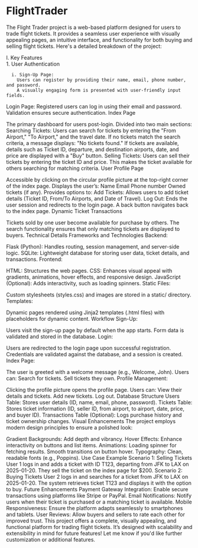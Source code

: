 # FlightTrader
The Flight Trader project is a web-based platform designed for users to trade flight tickets. It provides a seamless user experience with visually appealing pages, an intuitive interface, and functionality for both buying and selling flight tickets. Here's a detailed breakdown of the project:

I. Key Features  
    1. User Authentication

      i. Sign-Up Page:
        Users can register by providing their name, email, phone number, and password.
        A visually engaging form is presented with user-friendly input fields.
Login Page:
Registered users can log in using their email and password.
Validation ensures secure authentication.
Index Page

The primary dashboard for users post-login.
Divided into two main sections:
Searching Tickets:
Users can search for tickets by entering the "From Airport," "To Airport," and the travel date.
If no tickets match the search criteria, a message displays: "No tickets found."
If tickets are available, details such as Ticket ID, departure, and destination airports, date, and price are displayed with a "Buy" button.
Selling Tickets:
Users can sell their tickets by entering the ticket ID and price.
This makes the ticket available for others searching for matching criteria.
User Profile Page

Accessible by clicking on the circular profile picture at the top-right corner of the index page.
Displays the user’s:
Name
Email
Phone number
Owned tickets (if any).
Provides options to:
Add Tickets: Allows users to add ticket details (Ticket ID, From/To Airports, and Date of Travel).
Log Out: Ends the user session and redirects to the login page.
A back button navigates back to the index page.
Dynamic Ticket Transactions

Tickets sold by one user become available for purchase by others.
The search functionality ensures that only matching tickets are displayed to buyers.
Technical Details
Frameworks and Technologies
Backend:

Flask (Python): Handles routing, session management, and server-side logic.
SQLite: Lightweight database for storing user data, ticket details, and transactions.
Frontend:

HTML: Structures the web pages.
CSS: Enhances visual appeal with gradients, animations, hover effects, and responsive design.
JavaScript (Optional): Adds interactivity, such as loading spinners.
Static Files:

Custom stylesheets (styles.css) and images are stored in a static/ directory.
Templates:

Dynamic pages rendered using Jinja2 templates (.html files) with placeholders for dynamic content.
Workflow
Sign-Up:

Users visit the sign-up page by default when the app starts.
Form data is validated and stored in the database.
Login:

Users are redirected to the login page upon successful registration.
Credentials are validated against the database, and a session is created.
Index Page:

The user is greeted with a welcome message (e.g., Welcome, John).
Users can:
Search for tickets.
Sell tickets they own.
Profile Management:

Clicking the profile picture opens the profile page.
Users can:
View their details and tickets.
Add new tickets.
Log out.
Database Structure
Users Table:
Stores user details (ID, name, email, phone, password).
Tickets Table:
Stores ticket information (ID, seller ID, from airport, to airport, date, price, and buyer ID).
Transactions Table (Optional):
Logs purchase history and ticket ownership changes.
Visual Enhancements
The project employs modern design principles to ensure a polished look:

Gradient Backgrounds: Add depth and vibrancy.
Hover Effects: Enhance interactivity on buttons and list items.
Animations:
Loading spinner for fetching results.
Smooth transitions on button hover.
Typography: Clean, readable fonts (e.g., Poppins).
Use Case Example
Scenario 1: Selling Tickets
User 1 logs in and adds a ticket with ID T123, departing from JFK to LAX on 2025-01-20.
They sell the ticket on the index page for $200.
Scenario 2: Buying Tickets
User 2 logs in and searches for a ticket from JFK to LAX on 2025-01-20.
The system retrieves ticket T123 and displays it with the option to buy.
Future Enhancements
Payment Gateway Integration:
Enable secure transactions using platforms like Stripe or PayPal.
Email Notifications:
Notify users when their ticket is purchased or a matching ticket is available.
Mobile Responsiveness:
Ensure the platform adapts seamlessly to smartphones and tablets.
User Reviews:
Allow buyers and sellers to rate each other for improved trust.
This project offers a complete, visually appealing, and functional platform for trading flight tickets. It’s designed with scalability and extensibility in mind for future features! Let me know if you'd like further customization or additional features.
